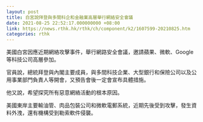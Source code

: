 ```yaml
---
layout: post
title: 白宮說拜登與多間科企和金融業高層舉行網絡安全會議
date: 2021-08-25 22:52:17.000000000 +08:00
link: https://news.rthk.hk/rthk/ch/component/k2/1607599-20210825.htm
categories: rthk
---
```


美國白宮因應近期網絡攻擊事件，舉行網路安全會議，邀請蘋果、微軟、Google等科技公司高層參加。

官員說，總統拜登與內閣主要成員，與多間科技企業、大型銀行和保險公司以及公用事業部門負責人等開會，又預告會後一定會宣布具體措施。

他又說，希望探究所有惡意網絡活動的根本原因。

美國東岸主要輸油管、肉品包裝公司和微軟電郵系統，近期先後受到攻擊，發生資料外洩，還有機構受到勒索軟件侵襲。

